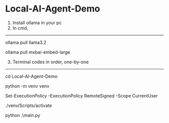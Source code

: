 # Local-AI-Agent-Demo
1. Install ollama in your pc 
2. In cmd,
----------
ollama pull llama3.2

ollama pull mxbai-embed-large

3. Terminal codes in order, one-by-one
-------------------------
cd Local-AI-Agent-Demo

python -m venv venv

Set-ExecutionPolicy -ExecutionPolicy RemoteSigned -Scope CurrentUser

./venv/Scripts/activate

python .\main.py
